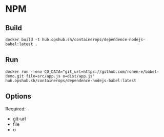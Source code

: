 # NPM

## Build

```shell
docker build -t hub.opshub.sh/containerops/dependence-nodejs-babel:latest .
```

## Run

```shell
docker run --env CO_DATA="git_url=https://github.com/ronen-e/babel-demo.git file=src/app.js o=dist/app.js" hub.opshub.sh/containerops/dependence-nodejs-babel:latest
```

## Options

Required:

- git-url
- file
- o
